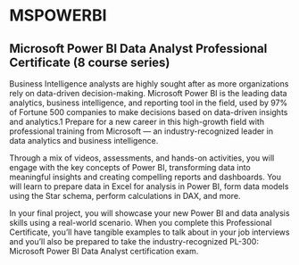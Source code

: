 # MSPOWERBI

## Microsoft Power BI Data Analyst Professional Certificate (8 course series)

Business Intelligence analysts are highly sought after as more organizations rely on data-driven decision-making. Microsoft Power BI is the leading data analytics, business intelligence, and reporting tool in the field, used by 97% of Fortune 500 companies to make decisions based on data-driven insights and analytics.1 Prepare for a new career in this high-growth field with professional training from Microsoft — an industry-recognized leader in data analytics and business intelligence.

Through a mix of videos, assessments, and hands-on activities, you will engage with the key concepts of Power BI, transforming data into meaningful insights and creating compelling reports and dashboards. You will learn to prepare data in Excel for analysis in Power BI, form data models using the Star schema, perform calculations in DAX, and more.

In your final project, you will showcase your new Power BI and data analysis skills using a real-world scenario. When you complete this Professional Certificate, you’ll have tangible examples to talk about in your job interviews and you’ll also be prepared to take the industry-recognized PL-300: Microsoft Power BI Data Analyst certification exam.
